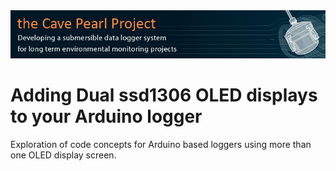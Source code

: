 <img src="https://github.com/EKMallon/The_Cave_Pearl_Project_CURRENT_codebuilds/blob/master/images/CavePearlProjectBanner_130x850px.jpg">

# Adding Dual ssd1306 OLED displays to your Arduino logger

Exploration of code concepts for Arduino based loggers using more than one OLED display screen.
